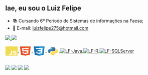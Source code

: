 ## Iae, eu sou o Luiz Felipe 
* 📚 Cursando 6º  Período de Sistemas de informações na Faesa;
* 📧 E-mail: luizfelipe275@hotmail.com

 <div>
  <a href="https://github.com/luizfelipe027">
  <img height="180em" src="https://github-readme-stats.vercel.app/api?username=luizfelipe027&show_icons=true&theme=dark&include_all_commits=true&count_private=true"/>
  <img height="180em" src="https://github-readme-stats.vercel.app/api/top-langs/?username=luizfelipe027&layout=compact&langs_count=7&theme=dark"/>
</div>
  
  <div style="display: inline_block"><br>
    <img align="center" alt="LF-Js" height="30" width="40" src="https://raw.githubusercontent.com/devicons/devicon/master/icons/javascript/javascript-plain.svg">
    <img align="center" alt="LF-HTML" height="30" width="40" src="https://raw.githubusercontent.com/devicons/devicon/master/icons/html5/html5-original.svg">
    <img align="center" alt="LF-CSS" height="30" width="40" src="https://raw.githubusercontent.com/devicons/devicon/master/icons/css3/css3-original.svg">
    <img align="center" alt="LF-Python" height="30" width="40" src="https://raw.githubusercontent.com/devicons/devicon/master/icons/python/python-original.svg">
    <img align="center" alt="LF-Java" height="30" width="40" src="https://cdn.jsdelivr.net/gh/devicons/devicon/icons/java/java-original.svg">
    <img align="center" alt="LF-R" height="30" width="40" src="https://cdn.jsdelivr.net/gh/devicons/devicon/icons/rstudio/rstudio-original.svg"> 
    <img align="center" alt="LF-SQLServer" height="30" widht="40" src="https://cdn-icons-png.flaticon.com/128/2772/2772128.png">
  </div>
  
  ##
  
  <div>
     <a href="https://instagram.com/luizpaixao27" target="_blank"><img src="https://img.shields.io/badge/-Instagram-%23E4405F?style=for-the-badge&logo=instagram&logoColor=white" target="_blank"></a>
     <a href="https://api.whatsapp.com/send?phone=5527999313012&text=Oi%2C%20vim%20pelo%20perfil%20no%20GitHub!" target="_blank"><img src="https://img.shields.io/badge/WhatsApp-25D366?style=for-the-badge&logo=whatsapp&logoColor=white" target="_blank"></a>
     <a href = "mailto:luizfelipe275@hotmail.com"><img src="https://img.shields.io/badge/-Gmail-%23333?style=for-the-badge&logo=gmail&logoColor=white" target="_blank"></a>
     <a href="https://www.linkedin.com/in/luiz-felipe-ribeiro-paixão-49b134186" target="_blank"><img src="https://img.shields.io/badge/-LinkedIn-%230077B5?style=for-the-badge&logo=linkedin&logoColor=white" target="_blank"></a> 
  </div>
